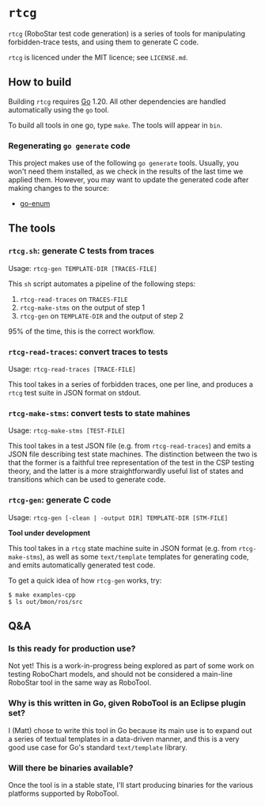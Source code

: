# `rtcg`

`rtcg` (RoboStar test code generation) is a series of tools for manipulating
forbidden-trace tests, and using them to generate C code.

`rtcg` is licenced under the MIT licence; see `LICENSE.md`.


## How to build

Building `rtcg` requires [Go](https://go.dev) 1.20.
All other dependencies are handled automatically using the `go` tool.

To build all tools in one go, type `make`.  The tools will appear in `bin`.


### Regenerating `go generate` code

This project makes use of the following `go generate` tools.  Usually, you
won't need them installed, as we check in the results of the last time we
applied them.  However, you may want to update the generated code after making
changes to the source:

- [go-enum](https://github.com/abice/go-enum)


## The tools

### `rtcg.sh`: generate C tests from traces

Usage: `rtcg-gen TEMPLATE-DIR [TRACES-FILE]`

This `sh` script automates a pipeline of the following steps:

1. `rtcg-read-traces` on `TRACES-FILE`
2. `rtcg-make-stms` on the output of step 1
3. `rtcg-gen` on `TEMPLATE-DIR` and the output of step 2

95% of the time, this is the correct workflow.


### `rtcg-read-traces`: convert traces to tests

Usage: `rtcg-read-traces [TRACE-FILE]`

This tool takes in a series of forbidden traces, one per line, and produces
a `rtcg` test suite in JSON format on stdout.


### `rtcg-make-stms`: convert tests to state mahines

Usage: `rtcg-make-stms [TEST-FILE]`

This tool takes in a test JSON file (e.g. from `rtcg-read-traces`) and emits
a JSON file describing test state machines.  The distinction between the two
is that the former is a faithful tree representation of the test in the CSP
testing theory, and the latter is a more straightforwardly useful list of
states and transitions which can be used to generate code.


### `rtcg-gen`: generate C code

Usage: `rtcg-gen [-clean | -output DIR] TEMPLATE-DIR [STM-FILE]`

**Tool under development**

This tool takes in a `rtcg` state machine suite in JSON format (e.g. from
`rtcg-make-stms`), as well as some `text/template` templates for
generating code, and emits automatically generated test code.

To get a quick idea of how `rtcg-gen` works, try:

```shell
$ make examples-cpp
$ ls out/bmon/ros/src
```


## Q&A

### Is this ready for production use?

Not yet!  This is a work-in-progress being explored as part of some work on
testing RoboChart models, and should not be considered a main-line RoboStar
tool in the same way as RoboTool.


### Why is this written in Go, given RoboTool is an Eclipse plugin set?

I (Matt) chose to write this tool in Go because its main use is to expand out
a series of textual templates in a data-driven manner, and this is a very good
use case for Go's standard `text/template` library.


### Will there be binaries available?

Once the tool is in a stable state, I'll start producing binaries for the
various platforms supported by RoboTool.

